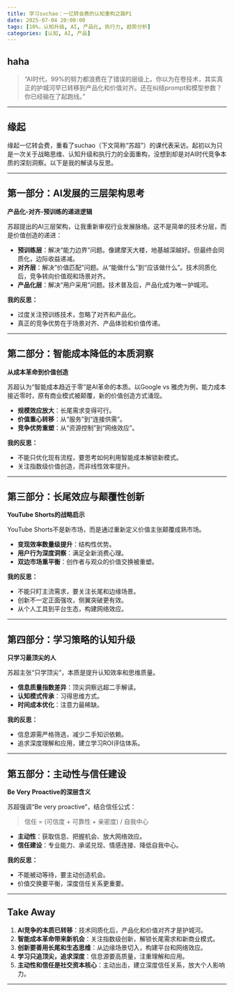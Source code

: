 ```yaml
---
title: 学习suchao：一亿转会费的认知重构之路P1
date: 2025-07-04 20:00:00
tags: [10%，认知升级, AI, 产品化, 执行力, 趋势分析]
categories: [认知, AI, 产品]
---
```



## haha

> “AI时代，99%的努力都浪费在了错误的层级上。你以为在卷技术，其实真正的护城河早已转移到产品化和价值对齐。还在纠结prompt和模型参数？你已经输在了起跑线。”

---

## 缘起

缘起一亿转会费，重看了suchao（下文简称“苏超”）的课代表采访。起初以为只是一次关于战略思维、认知升级和执行力的全面重构，没想到却是对AI时代竞争本质的深刻洞察。以下是我的解读与反思。

---

## 第一部分：AI发展的三层架构思考

**产品化-对齐-预训练的递进逻辑**

苏超提出的AI三层架构，让我重新审视行业发展脉络。这不是简单的技术分层，而是价值创造的递进：

- **预训练层**：解决“能力边界”问题。像建摩天大楼，地基越深越好。但最终会同质化，边际收益递减。
- **对齐层**：解决“价值匹配”问题。从“能做什么”到“应该做什么”。技术同质化后，竞争转向价值观和场景对齐。
- **产品化层**：解决“用户采用”问题。技术普及后，产品化成为唯一护城河。

**我的反思：**
- 过度关注预训练技术，忽略了对齐和产品化。
- 真正的竞争优势在于场景对齐、产品体验和价值传递。

---

## 第二部分：智能成本降低的本质洞察

**从成本革命到价值创造**

苏超认为“智能成本趋近于零”是AI革命的本质。以Google vs 雅虎为例，能力成本接近零时，原有商业模式被颠覆，新的价值创造方式涌现。

- **规模效应放大**：长尾需求变得可行。
- **价值重心转移**：从“服务”到“连接供需”。
- **竞争优势重塑**：从“资源控制”到“网络效应”。

**我的反思：**
- 不能只优化现有流程，要思考如何利用智能成本解锁新模式。
- 关注指数级价值创造，而非线性效率提升。

---

## 第三部分：长尾效应与颠覆性创新

**YouTube Shorts的战略启示**

YouTube Shorts不是新市场，而是通过重新定义价值主张颠覆成熟市场。

- **变现效率数量级提升**：结构性优势。
- **用户行为深度洞察**：满足全新消费心理。
- **双边市场重平衡**：创作者与观众的价值交换被重塑。

**我的反思：**
- 不能只盯主流需求，要关注长尾和边缘场景。
- 创新不一定正面强攻，侧翼突破更有效。
- 从个人工具到平台生态，构建网络效应。

---

## 第四部分：学习策略的认知升级

**只学习最顶尖的人**

苏超主张“只学顶尖”，本质是提升认知效率和思维质量。

- **信息质量指数差异**：顶尖洞察远超二手解读。
- **认知模式传承**：习得思维方式。
- **时间成本优化**：注意力最稀缺。

**我的反思：**
- 信息源需严格筛选，减少二手知识依赖。
- 追求深度理解和应用，建立学习ROI评估体系。

---

## 第五部分：主动性与信任建设

**Be Very Proactive的深层含义**

苏超强调“Be very proactive”，结合信任公式：

> 信任 = (可信度 + 可靠性 + 亲密度) / 自我中心

- **主动性**：获取信息、把握机会、放大网络效应。
- **信任建设**：专业能力、承诺兑现、情感连接、降低自我中心。

**我的反思：**
- 不能被动等待，要主动创造机会。
- 价值交换要平衡，深度信任关系更重要。

---

## Take Away

1. **AI竞争的本质已转移**：技术同质化后，产品化和价值对齐才是护城河。
2. **智能成本革命带来新机会**：关注指数级创新，解锁长尾需求和新商业模式。
3. **创新要善用长尾和生态思维**：从边缘场景切入，构建平台和网络效应。
4. **学习只追顶尖，追求深度**：信息源要高质量，注重理解和应用。
5. **主动性和信任是社交资本核心**：主动出击，建立深度信任关系，放大个人影响力。

---